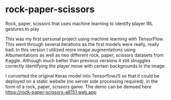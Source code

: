 # rock-paper-scissors
Rock, paper, scissors that uses machine learning to identify player IRL gestures to play

This was my first personal project using machine learning with TensorFlow. This went through several iterations as the first models were really, really bad. In this version I utilized more image augmentations using Albumentations as well as two different rock, paper, scissors datasets from Kaggle. Although much better than previous versions it still struggles correctly identifying the player move with certain backgrounds in the image.

I converted the original Keras model into TensorflowJS so that it could be deployed on a static website (no server side processing required), in the form of a rock, paper, scissors game. The demo can be demoed here https://rock-paper-scissors-a8151.web.app 

